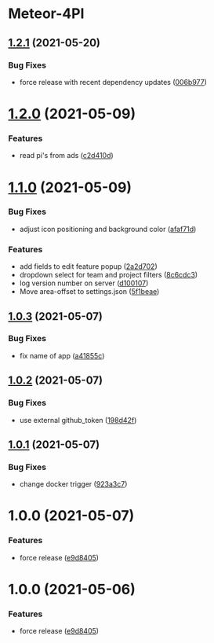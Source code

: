 # Meteor-4PI

## [1.2.1](https://github.com/grmbl99/meteor-4pi/compare/v1.2.0...v1.2.1) (2021-05-20)


### Bug Fixes

* force release with recent dependency updates ([006b977](https://github.com/grmbl99/meteor-4pi/commit/006b977ace0f4e5fcf35eabc6c3e8771a81b090f))

# [1.2.0](https://github.com/grmbl99/meteor-4pi/compare/v1.1.0...v1.2.0) (2021-05-09)


### Features

* read pi's from ads ([c2d410d](https://github.com/grmbl99/meteor-4pi/commit/c2d410d22ba3d2867ef47ba8b17c649b985d1b1f))

# [1.1.0](https://github.com/grmbl99/meteor-4pi/compare/v1.0.3...v1.1.0) (2021-05-09)


### Bug Fixes

* adjust icon positioning and background color ([afaf71d](https://github.com/grmbl99/meteor-4pi/commit/afaf71d426a8ab584090817dd808b6163aeb2c64))


### Features

* add fields to edit feature popup ([2a2d702](https://github.com/grmbl99/meteor-4pi/commit/2a2d70299a151f42958c59c13b866e731011d4cb))
* dropdown select for team and project filters ([8c6cdc3](https://github.com/grmbl99/meteor-4pi/commit/8c6cdc31654f0d4dc83e27b34a5676d825516b8b))
* log version number on server ([d100107](https://github.com/grmbl99/meteor-4pi/commit/d10010720ca1ff814ab2afa1e4c3aa46b97448d3))
* Move area-offset to settings.json ([5f1beae](https://github.com/grmbl99/meteor-4pi/commit/5f1beae746cfbdd628cbda5ef770b1d3b84d4920))

## [1.0.3](https://github.com/grmbl99/meteor-4pi/compare/v1.0.2...v1.0.3) (2021-05-07)


### Bug Fixes

* fix name of app ([a41855c](https://github.com/grmbl99/meteor-4pi/commit/a41855c3cb8d00cf95e472857faa497ef85436ed))

## [1.0.2](https://github.com/grmbl99/meteor-4pi/compare/v1.0.1...v1.0.2) (2021-05-07)


### Bug Fixes

* use external github_token ([198d42f](https://github.com/grmbl99/meteor-4pi/commit/198d42f4e0a299ea477869c6a5dbf87bc5f74e11))

## [1.0.1](https://github.com/grmbl99/meteor-4pi/compare/v1.0.0...v1.0.1) (2021-05-07)


### Bug Fixes

* change docker trigger ([923a3c7](https://github.com/grmbl99/meteor-4pi/commit/923a3c7152e5e8f3ec8b42e0fa1b3c19b1c954e3))

# 1.0.0 (2021-05-07)


### Features

* force release ([e9d8405](https://github.com/grmbl99/meteor-4pi/commit/e9d840572f9ffa81cbdeae2a990ac6e8923b2ef9))

# 1.0.0 (2021-05-06)


### Features

* force release ([e9d8405](https://github.com/grmbl99/meteor-4pi/commit/e9d840572f9ffa81cbdeae2a990ac6e8923b2ef9))
